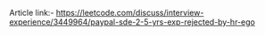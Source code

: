Article link:- https://leetcode.com/discuss/interview-experience/3449964/paypal-sde-2-5-yrs-exp-rejected-by-hr-ego